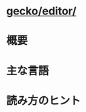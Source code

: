 # [gecko/editor/](http://mxr.mozilla.org/mozilla-b2g28_v1_3/source/editor/)

# 概要

# 主な言語

# 読み方のヒント
